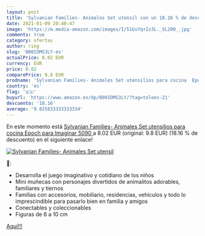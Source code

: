 ```yaml
---
layout: post
title: 'Sylvanian Families- Animales Set utensil con un 18.16 % de descuento'
date: 2021-01-09 20:40:47
image: 'https://m.media-amazon.com/images/I/51GsYq+Iz3L._SL200_.jpg'
comments: true
category: ofertas
author: ring
slug: 'B00IOMS3LY-es'
actualPrice: 8.02 EUR
currency: EUR
price: 8.02
comparePrice: 9.8 EUR
prodname: 'Sylvanian Families- Animales Set utensilios para cocina  Epoch para Imaginar 5090 '
country: 'es'
flag: '🇪🇸'
buyurl: 'https://www.amazon.es/dp/B00IOMS3LY/?tag=tolees-21'
descuento: '18.16'
average: '9.825833333333334'
---
```


En este momento está [Sylvanian Families- Animales Set utensilios para cocina  Epoch para Imaginar 5090 ](https://www.amazon.es/dp/B00IOMS3LY/?tag=tolees-21) a 8.02 EUR (original: 9.8 EUR) (18.16 %  de descuento) en el siguiente enlace!

[![Sylvanian Families- Animales Set utensil](https://m.media-amazon.com/images/I/51GsYq+Iz3L._SL200_.jpg)](https://www.amazon.es/dp/B00IOMS3LY/?tag=tolees-21)

🔎:

- Desarrolla el juego imaginativo y cotidiano de los niños
- Mini muñecas con personajes divertidos de animalitos adorables, familiares y tiernos
- Familias con accesorios, mobiliario, residencias, vehículos y todo lo imprescindible para pasarlo bien en familia y amigos
- Conectables y coleccionables
- Figuras de 6 a 10 cm

[Aquí!!!](https://www.amazon.es/dp/B00IOMS3LY/?tag=tolees-21)
